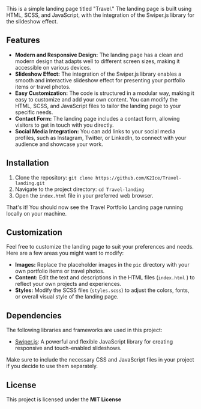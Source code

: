 This is a simple landing page titled "Travel." The landing page is built using HTML, SCSS, and JavaScript, with the integration of the Swiper.js library for the slideshow effect.

## Features

- **Modern and Responsive Design:** The landing page has a clean and modern design that adapts well to different screen sizes, making it accessible on various devices.
- **Slideshow Effect:** The integration of the Swiper.js library enables a smooth and interactive slideshow effect for presenting your portfolio items or travel photos.
- **Easy Customization:** The code is structured in a modular way, making it easy to customize and add your own content. You can modify the HTML, SCSS, and JavaScript files to tailor the landing page to your specific needs.
- **Contact Form:** The landing page includes a contact form, allowing visitors to get in touch with you directly.
- **Social Media Integration:** You can add links to your social media profiles, such as Instagram, Twitter, or LinkedIn, to connect with your audience and showcase your work.

## Installation

1.  Clone the repository:
    `git clone https://github.com/K2Ice/Travel-landing.git`
2.  Navigate to the project directory:
    `cd Travel-landing`
3.  Open the `index.html` file in your preferred web browser.

That's it! You should now see the Travel Portfolio Landing page running locally on your machine.

## Customization

Feel free to customize the landing page to suit your preferences and needs. Here are a few areas you might want to modify:

- **Images:** Replace the placeholder images in the `pic` directory with your own portfolio items or travel photos.
- **Content:** Edit the text and descriptions in the HTML files (`index.html` ) to reflect your own projects and experiences.
- **Styles:** Modify the SCSS files (`styles.scss`) to adjust the colors, fonts, or overall visual style of the landing page.

## Dependencies

The following libraries and frameworks are used in this project:

- [Swiper.js](https://swiperjs.com/): A powerful and flexible JavaScript library for creating responsive and touch-enabled slideshows.

Make sure to include the necessary CSS and JavaScript files in your project if you decide to use them separately.

## License

This project is licensed under the **MIT License**
